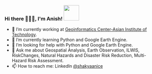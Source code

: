 ### Hi there 👋🙏🏻, I'm Anish! <img src="https://giphy.com/gifs/nintendo-mario-Lp2DXaHwco9FK/fullscreen" width="50">

- 🔭 I’m currently working at [Geoinformatics Center-Asian Institute of Technology](http://geoinfo.ait.ac.th/).
- 🌱 I’m currently learning Python and Google Earth Engine.
- 🤔 I’m looking for help with Python and Google Earth Engine.
- 💬 Ask me about Geospatial Analysis, Earth Observation, ILWIS, RiskChanges, Natural Hazards and Disaster Risk Reduction, Multi-Hazard Risk Assessment. 
- 📫 How to reach me: LinkedIn [@shakyaanice](https://www.linkedin.com/in/anish-ratna-shakya-47234a121/)

<!--
**shakyaanice/shakyaanice** is a ✨ _special_ ✨ repository because its `README.md` (this file) appears on your GitHub profile.

Here are some ideas to get you started:

- 🔭 I’m currently working on ...
- 🌱 I’m currently learning ...
- 👯 I’m looking to collaborate on ...
- 🤔 I’m looking for help with ...
- 💬 Ask me about ...
- 📫 How to reach me: ...
- 😄 Pronouns: ...
- ⚡ Fun fact: ...
-->
